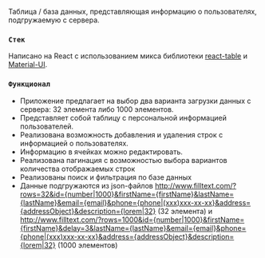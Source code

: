Таблица / база данных, представляющая информацию о пользователях, подгружаемую с сервера.

### `Стек`
Написано на React с использованием микса библиотеки [react-table](https://github.com/tannerlinsley/react-table) и [Material-UI](https://material-ui.com/).

### `Функционал`

- Приложение предлагает на выбор два варианта загрузки данных с сервера: 32 элемента либо 1000 элементов. 
- Представляет собой таблицу с персональной информацией пользователей. 
- Реализована возможность добавления и удаления строк с информацией о пользователях. 
- Информацию в ячейках можно редактировать.
- Реализована пагинация с возможностью выбора вариантов количества отображаемых строк
- Реализованы поиск и фильтрация по базе данных
- Данные подгружаются из json-файлов http://www.filltext.com/?rows=32&id={number|1000}&firstName={firstName}&lastName={lastName}&email={email}&phone={phone|(xxx)xxx-xx-xx}&address={addressObject}&description={lorem|32} (32 элемента) и http://www.filltext.com/?rows=1000&id={number|1000}&firstName={firstName}&delay=3&lastName={lastName}&email={email}&phone={phone|(xxx)xxx-xx-xx}&address={addressObject}&description={lorem|32} (1000 элементов)
